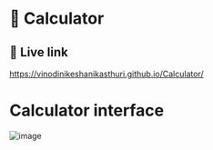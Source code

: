 # 🔢 Calculator

## 🔗 Live link

https://vinodinikeshanikasthuri.github.io/Calculator/

# Calculator interface
![image](https://github.com/VinodiNikeshaniKasthuri/Calculator/assets/140379202/8b8377a2-5f8a-480f-ad23-95c5152fa216)

